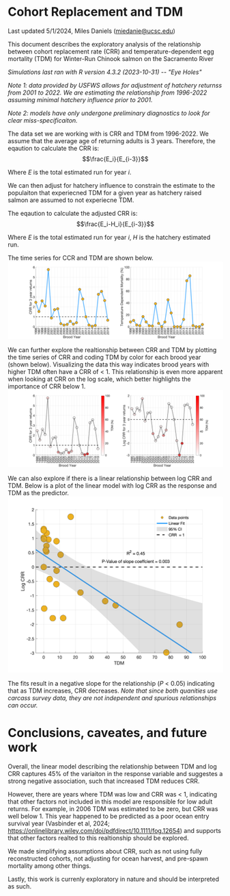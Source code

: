 # Cohort Replacement and TDM 
Last updated 5/1/2024, Miles Daniels (miedanie@ucsc.edu)

This document describes the exploratory analysis of the relationship between cohort replacement rate (CRR) and temperature-dependent egg mortality (TDM) for Winter-Run Chinook salmon on the Sacramento River

_Simulations last ran with R version 4.3.2 (2023-10-31) -- "Eye Holes"_

_Note 1: data provided by USFWS allows for adjustment of hatchery returnss from 2001 to 2022. We are estimating the relationship from 1996-2022 assuming minimal hatchery influence prior to 2001._

_Note 2: models have only undergone preliminary diagnostics to look for clear miss-specificaiton._

The data set we are working with is CRR and TDM from 1996-2022. We assume that the average age of returning adults is 3 years.
Therefore, the eqaution to calculate the  CRR is:  $$\frac{E_i}{E_{i-3}}$$

Where _E_ is the total estimated run for year _i_.

We can then adjust for hatchery influence to constrain the estimate to the populaiton that experiecned TDM for a given year as hatchery raised salmon are assumed to not experiecne TDM.

The eqaution to calculate the adjusted CRR is:  $$\frac{E_i-H_i}{E_{i-3}}$$

Where _E_ is the total estimated run for year _i_, _H_ is the hatchery estimated run.

The time series for CCR and TDM are shown below. 
![plot](Raw_CRR_and_TDM_5_1_24.png)

We can further explore the realtionship between CRR and TDM by plotting the time series of CRR and coding TDM by color for each brood year (shown below). Visualizing the data this way indicates brood years with higher TDM often have a CRR of < 1. This relationship is even more apparent when looking at CRR on the log scale, which better highlights the importance of CRR below 1.
![plot](TDM_Color_Coded_CRR_5_1_24.png)

We can also explore if there is a linear relationship between log CRR and TDM. Below is a plot of the linear model with log CRR as the response and TDM as the predictor.
![plot](Linear_Model_CRR_TDM_5_1_24.png)

The fits result in a negative slope for the relationship (_P_ < 0.05) indicating that as TDM increases, CRR decreases. _Note that since both quanities use carcass survey data, they are not independent and spurious relationships can occur._ 

# Conclusions, caveates, and future work 

Overall, the linear model describing the relationship between TDM and log CRR captures 45% of the variaiton in the response variable and suggestes a strong negative association, such that increased TDM reduces CRR.

However, there are years where TDM was low and CRR was < 1, indicating that other factors not included in this model are responsible for low adult returns. For example, in 2006 TDM was estimated to be zero, but CRR was well below 1. This year happened to be predicted as a poor ocean entry survival year (Vasbinder et al, 2024; https://onlinelibrary.wiley.com/doi/pdfdirect/10.1111/fog.12654) and supports that other factors realted to this realtionship should be explored.

We  made simplifying assumptions about CRR, such as not using fully reconstructed cohorts, not adjusting for ocean harvest, and pre-spawn mortality among other things. 

Lastly, this work is currenly exploratory in nature and should be interpreted as such.
